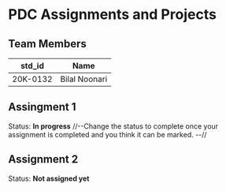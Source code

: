 # PDC Assignments and Projects
## Team Members
|std_id|Name|
|--------|-|
20K-0132 | Bilal Noonari


## Assingment 1 ##
Status: **In progress**
//--Change the status to complete once your assignment is completed and you think it can be marked. --//

## Assignment 2 ##
Status: **Not assigned yet**
